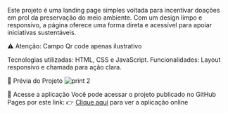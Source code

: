 Este projeto é uma landing page simples voltada para incentivar doações em prol da preservação do meio ambiente. Com um design limpo e responsivo, a página oferece uma forma direta e acessível para apoiar iniciativas sustentáveis.

⚠️ Atenção: Campo Qr code apenas ilustrativo

Tecnologias utilizadas: HTML, CSS e JavaScript.
Funcionalidades: Layout responsivo e chamada para ação clara.

🌱 Prévia do Projeto
![print 2](https://github.com/user-attachments/assets/789c1a10-ee38-46b6-8711-1e49140076c1)

🔗 Acesse a aplicação Você pode acessar o projeto publicado no GitHub Pages por este link: 👉 [Clique aqui](https://jeffersonjuni.github.io/Landing-page-doar-para-o-meio-ambiente/) para ver a aplicação online

